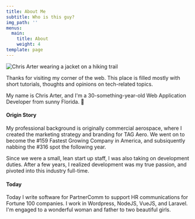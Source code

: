 ```yaml
---
title: About Me
subtitle: Who is this guy?
img_path: ''
menus:
  main:
    title: About
    weight: 4
template: page
---
```

![Chris Arter wearing a jacket on a hiking trail](/images/img_20200101_092140-1-.jpg)

Thanks for visiting my corner of the web. This place is filled mostly with short tutorials, thoughts and opinions on tech-related topics.

My name is Chris Arter, and I'm a 30-something-year-old Web Application Developer from sunny Florida. 🌴

#### Origin Story

My professional background is originally commercial aerospace, where I created the marketing strategy and branding for TAG Aero. We went on to become the #159 Fastest Growing Company in America, and subsiquently nabbing the #316 spot the following year.

Since we were a small, lean start up staff, I was also taking on development duties. After a few years, I realized development was my true passion, and pivoted into this industry full-time.

#### Today

Today I write software for PartnerComm to support HR communications for Fortune 100 companies. I work in Wordpress, NodeJS, VueJS, and Laravel. I'm engaged to a wonderful woman and father to two beautiful girls.
